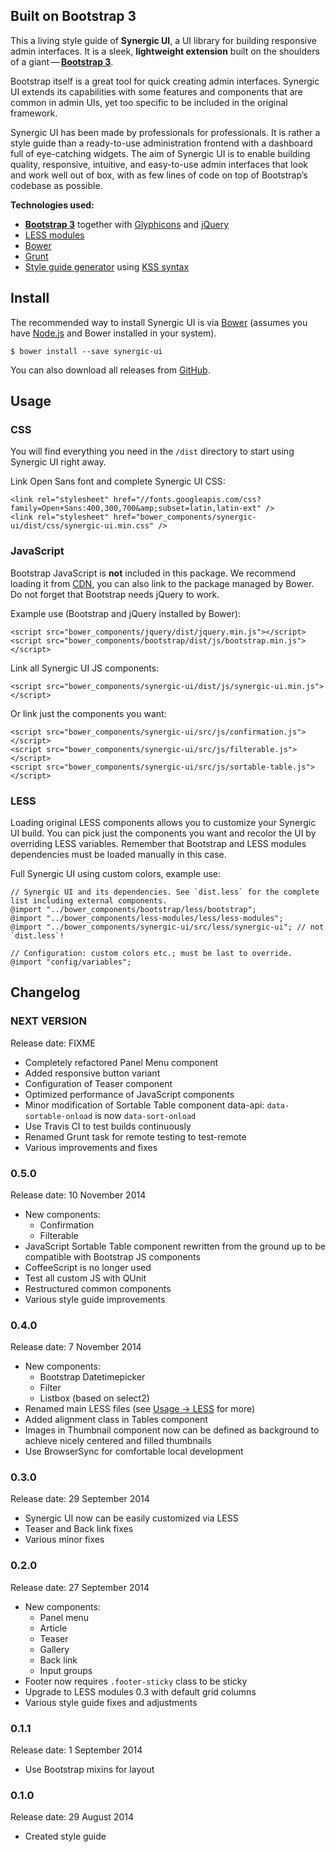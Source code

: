 ## Built on Bootstrap 3

This a living style guide of **Synergic UI**, a UI library for building responsive admin interfaces. It is a sleek,
**lightweight extension** built on the shoulders of a
giant&thinsp;—&thinsp;[**Bootstrap 3**](http://www.getbootstrap.com).

Bootstrap itself is a great tool for quick creating admin interfaces. Synergic UI extends its capabilities with some
features and components that are common in admin UIs, yet too specific to be included in the original framework.

Synergic UI has been made by professionals for professionals. It is rather a style guide than a ready-to-use
administration frontend with a dashboard full of eye-catching widgets. The aim of Synergic UI is to enable building
quality, responsive, intuitive, and easy-to-use admin interfaces that look and work well out of box, with as few lines
of code on top of Bootstrap’s codebase as possible.

**Technologies used:**

- [**Bootstrap 3**](http://www.getbootstrap.com) together with [Glyphicons](http://glyphicons.com/) and
[jQuery](http://www.jquery.com)
- [LESS modules](https://github.com/adamkudrna/less-modules)
- [Bower](http://bower.io)
- [Grunt](http://gruntjs.com)
- [Style guide generator](https://github.com/indieisaconcept/grunt-styleguide) using
[KSS syntax](http://warpspire.com/kss/syntax/)

## <span id="install"></span>Install
The recommended way to install Synergic UI is via [Bower](http://bower.io) (assumes you have
[Node.js](http://nodejs.org) and Bower installed in your system).

```
$ bower install --save synergic-ui
```

You can also download all releases from [GitHub](https://github.com/synergic-cz/synergic-ui/releases).

## <span id="usage"></span>Usage

### CSS
You will find everything you need in the `/dist` directory to start using Synergic UI right away.

Link Open Sans font and complete Synergic UI CSS:

```
<link rel="stylesheet" href="//fonts.googleapis.com/css?family=Open+Sans:400,300,700&amp;subset=latin,latin-ext" />
<link rel="stylesheet" href="bower_components/synergic-ui/dist/css/synergic-ui.min.css" />
```

### JavaScript
Bootstrap JavaScript is **not** included in this package. We recommend loading it from
[CDN](http://www.bootstrapcdn.com/), you can also link to the package managed by Bower. Do not forget that Bootstrap
needs jQuery to work.

Example use (Bootstrap and jQuery installed by Bower):

```
<script src="bower_components/jquery/dist/jquery.min.js"></script>
<script src="bower_components/bootstrap/dist/js/bootstrap.min.js"></script>
```

Link all Synergic UI JS components:

```
<script src="bower_components/synergic-ui/dist/js/synergic-ui.min.js"></script>
```

Or link just the components you want:

```
<script src="bower_components/synergic-ui/src/js/confirmation.js"></script>
<script src="bower_components/synergic-ui/src/js/filterable.js"></script>
<script src="bower_components/synergic-ui/src/js/sortable-table.js"></script>
```

### LESS
Loading original LESS components allows you to customize your Synergic UI build. You can pick just the components you
want and recolor the UI by overriding LESS variables. Remember that Bootstrap and LESS modules dependencies must be
loaded manually in this case.

Full Synergic UI using custom colors, example use:

```
// Synergic UI and its dependencies. See `dist.less` for the complete list including external components.
@import "../bower_components/bootstrap/less/bootstrap";
@import "../bower_components/less-modules/less/less-modules";
@import "../bower_components/synergic-ui/src/less/synergic-ui"; // not `dist.less`!

// Configuration: custom colors etc.; must be last to override.
@import "config/variables";
```

## <span id="changelog"></span>Changelog

### NEXT VERSION

Release date: FIXME

* Completely refactored Panel Menu component
* Added responsive button variant
* Configuration of Teaser component
* Optimized performance of JavaScript components
* Minor modification of Sortable Table component data-api: `data-sortable-onload` is now `data-sort-onload`
* Use Travis CI to test builds continuously
* Renamed Grunt task for remote testing to test-remote
* Various improvements and fixes

### 0.5.0

Release date: 10 November 2014

* New components:
  * Confirmation
  * Filterable
* JavaScript Sortable Table component rewritten from the ground up to be compatible with Bootstrap JS components
* CoffeeScript is no longer used
* Test all custom JS with QUnit
* Restructured common components
* Various style guide improvements

### 0.4.0

Release date: 7 November 2014

* New components:
  * Bootstrap Datetimepicker
  * Filter
  * Listbox (based on select2)
* Renamed main LESS files (see [Usage &rarr; LESS](#less) for more)
* Added alignment class in Tables component
* Images in Thumbnail component now can be defined as background to achieve nicely centered and filled thumbnails
* Use BrowserSync for comfortable local development

### 0.3.0

Release date: 29 September 2014

* Synergic UI now can be easily customized via LESS
* Teaser and Back link fixes
* Various minor fixes

### 0.2.0
Release date: 27 September 2014

* New components:
  * Panel menu
  * Article
  * Teaser
  * Gallery
  * Back link
  * Input groups
* Footer now requires `.footer-sticky` class to be sticky
* Upgrade to LESS modules 0.3 with default grid columns
* Various style guide fixes and adjustments

### 0.1.1
Release date: 1 September 2014

* Use Bootstrap mixins for layout

### 0.1.0
Release date: 29 August 2014

* Created style guide
